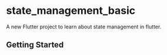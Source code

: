 # state_management_basic

A new Flutter project to learn about state management in flutter.

## Getting Started


